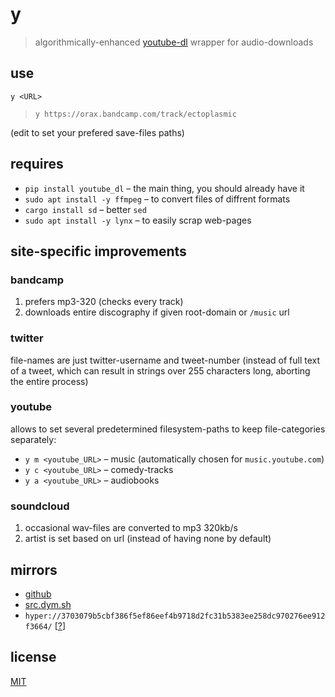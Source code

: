 # y

> algorithmically-enhanced [youtube-dl](https://yt-dl.org) wrapper for audio-downloads


## use
`y <URL>`

> `y https://orax.bandcamp.com/track/ectoplasmic`

(edit to set your prefered save-files paths)


## requires
- `pip install youtube_dl` – the main thing, you should already have it
- `sudo apt install -y ffmpeg` – to convert files of diffrent formats
- `cargo install sd` – better `sed`
- `sudo apt install -y lynx` – to easily scrap web-pages


## site-specific improvements

### bandcamp
1. prefers mp3-320 (checks every track)
2. downloads entire discography if given root-domain or `/music` url

### twitter
file-names are just twitter-username and tweet-number
(instead of full text of a tweet, which can result in strings over 255 characters long, aborting the entire process)

### youtube
allows to set several predetermined filesystem-paths to keep file-categories separately:

- `y m <youtube_URL>` – music (automatically chosen for `music.youtube.com`)
- `y c <youtube_URL>` – comedy-tracks
- `y a <youtube_URL>` – audiobooks

### soundcloud
1. occasional wav-files are converted to mp3 320kb/s
2. artist is set based on url (instead of having none by default)


## mirrors
- [github](https://gituhb.com/dym-sh/y-sh/)
- [src.dym.sh](https://src.dym.sh/y-sh/)
- `hyper://3703079b5cbf386f5ef86eef4b9718d2fc31b5383ee258dc970276ee912f3664/` [[?](https://beakerbrowser.com)]

## license
[MIT](./LICENSE)
